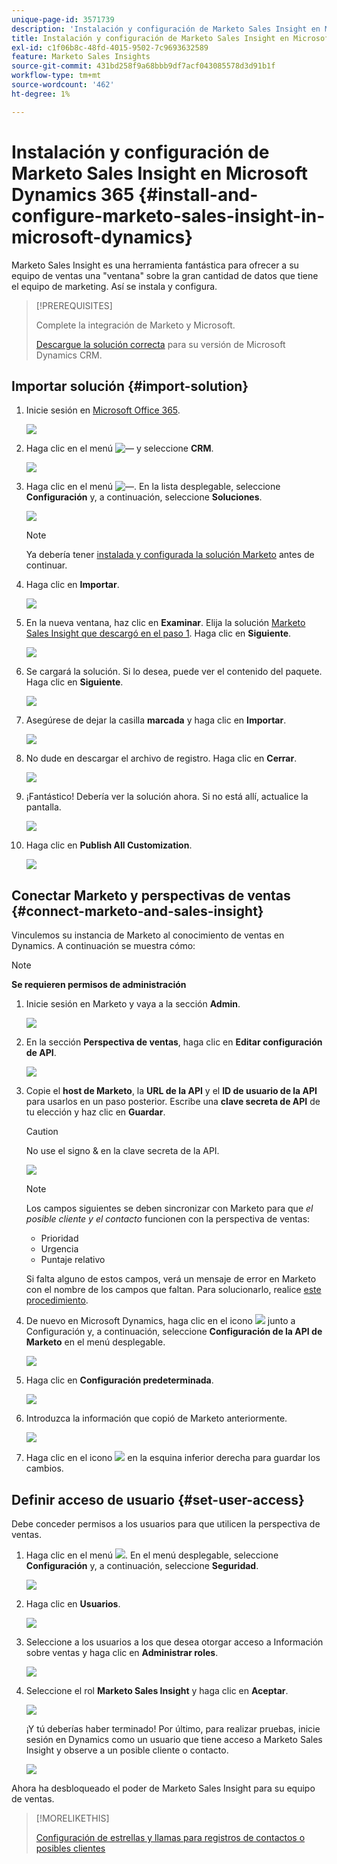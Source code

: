 ```yaml
---
unique-page-id: 3571739
description: 'Instalación y configuración de Marketo Sales Insight en Microsoft Dynamics 365: documentos de Marketo: documentación del producto'
title: Instalación y configuración de Marketo Sales Insight en Microsoft Dynamics 365
exl-id: c1f06b8c-48fd-4015-9502-7c9693632589
feature: Marketo Sales Insights
source-git-commit: 431bd258f9a68bbb9df7acf043085578d3d91b1f
workflow-type: tm+mt
source-wordcount: '462'
ht-degree: 1%

---
```


# Instalación y configuración de Marketo Sales Insight en Microsoft Dynamics 365 {#install-and-configure-marketo-sales-insight-in-microsoft-dynamics}

Marketo Sales Insight es una herramienta fantástica para ofrecer a su equipo de ventas una &quot;ventana&quot; sobre la gran cantidad de datos que tiene el equipo de marketing. Así se instala y configura.

>[!PREREQUISITES]
>
>Complete la integración de Marketo y Microsoft.
>
>[Descargue la solución correcta](/help/marketo/product-docs/marketo-sales-insight/msi-for-microsoft-dynamics/installing/download-the-marketo-sales-insight-solution-for-microsoft-dynamics.md) para su versión de Microsoft Dynamics CRM.

## Importar solución {#import-solution}

1. Inicie sesión en [Microsoft Office 365](https://login.microsoftonline.com/).

   ![](assets/image2015-3-16-15-58-55.png)

1. Haga clic en el menú ![—](assets/image2015-3-16-16-1-13.png) y seleccione **CRM**.

   ![](assets/image2015-3-16-16-0-10.png)

1. Haga clic en el menú ![—](assets/image2015-5-13-10-5-8.png). En la lista desplegable, seleccione **Configuración** y, a continuación, seleccione **Soluciones**.

   ![](assets/image2015-5-13-10-4-1.png)

   >[!NOTE]
   >
   >Ya debería tener [instalada y configurada la solución Marketo](/help/marketo/product-docs/crm-sync/microsoft-dynamics-sync/sync-setup/microsoft-dynamics-365-with-ropc-connection/step-1-of-4-install.md) antes de continuar.

1. Haga clic en **Importar**.

   ![](assets/image2014-12-12-9-3a5-3a27.png)

1. En la nueva ventana, haz clic en **Examinar**. Elija la solución [Marketo Sales Insight que descargó en el paso 1](#msi). Haga clic en **Siguiente**.

   ![](assets/image2015-5-13-15-3a38-3a49.png)

1. Se cargará la solución. Si lo desea, puede ver el contenido del paquete. Haga clic en **Siguiente**.

   ![](assets/image2014-12-12-9-3a6-3a10.png)

1. Asegúrese de dejar la casilla **marcada** y haga clic en **Importar**.

   ![](assets/image2014-12-12-9-3a6-3a19.png)

1. No dude en descargar el archivo de registro. Haga clic en **Cerrar**.

   ![](assets/image2014-12-12-9-3a6-3a29.png)

1. ¡Fantástico! Debería ver la solución ahora. Si no está allí, actualice la pantalla.

   ![](assets/image2015-5-13-15-3a42-3a29.png)

1. Haga clic en **Publish All Customization**.

   ![](assets/image2015-11-10-11-3a15-3a40.png)

## Conectar Marketo y perspectivas de ventas {#connect-marketo-and-sales-insight}

Vinculemos su instancia de Marketo al conocimiento de ventas en Dynamics. A continuación se muestra cómo:

>[!NOTE]
>
>**Se requieren permisos de administración**

1. Inicie sesión en Marketo y vaya a la sección **Admin**.

   ![](assets/image2014-12-12-9-3a6-3a50.png)

1. En la sección **Perspectiva de ventas**, haga clic en **Editar configuración de API**.

   ![](assets/image2014-12-12-9-3a7-3a0.png)

1. Copie el **host de Marketo**, la **URL de la API** y el **ID de usuario de la API** para usarlos en un paso posterior. Escribe una **clave secreta de API** de tu elección y haz clic en **Guardar**.

   >[!CAUTION]
   >
   >No use el signo &amp; en la clave secreta de la API.

   ![](assets/image2014-12-12-9-3a7-3a9.png)

   >[!NOTE]
   >
   >Los campos siguientes se deben sincronizar con Marketo para que _el posible cliente y el contacto_ funcionen con la perspectiva de ventas:
   >
   > * Prioridad
   > * Urgencia
   > * Puntaje relativo
   >
   >Si falta alguno de estos campos, verá un mensaje de error en Marketo con el nombre de los campos que faltan. Para solucionarlo, realice [este procedimiento](/help/marketo/product-docs/marketo-sales-insight/msi-for-microsoft-dynamics/setting-up-and-using/required-fields-for-syncing-marketo-with-dynamics.md).

1. De nuevo en Microsoft Dynamics, haga clic en el icono ![](assets/image2015-5-13-15-3a49-3a19.png) junto a Configuración y, a continuación, seleccione **Configuración de la API de Marketo** en el menú desplegable.

   ![](assets/image2015-5-13-16-3a4-3a1.png)

1. Haga clic en **Configuración predeterminada**.

   ![](assets/image2015-5-13-16-3a5-3a2.png)

1. Introduzca la información que copió de Marketo anteriormente.

   ![](assets/image2015-5-13-16-3a7-3a6.png)

1. Haga clic en el icono ![](assets/image2015-5-13-16-3a8-3a51.png) en la esquina inferior derecha para guardar los cambios.

## Definir acceso de usuario {#set-user-access}

Debe conceder permisos a los usuarios para que utilicen la perspectiva de ventas.

1. Haga clic en el menú ![](assets/image2015-5-13-10-3a5-3a8.png). En el menú desplegable, seleccione **Configuración** y, a continuación, seleccione **Seguridad**.

   ![](assets/image2015-5-13-16-3a12-3a12.png)

1. Haga clic en **Usuarios**.

   ![](assets/image2015-4-29-14-3a57-3a46.png)

1. Seleccione a los usuarios a los que desea otorgar acceso a Información sobre ventas y haga clic en **Administrar roles**.

   ![](assets/image2015-4-29-14-3a59-3a31.png)

1. Seleccione el rol **Marketo Sales Insight** y haga clic en **Aceptar**.

   ![](assets/image2014-12-12-9-3a9-3a22.png)

   ¡Y tú deberías haber terminado! Por último, para realizar pruebas, inicie sesión en Dynamics como un usuario que tiene acceso a Marketo Sales Insight y observe a un posible cliente o contacto.

   ![](assets/image2015-4-29-15-3a2-3a27.png)

Ahora ha desbloqueado el poder de Marketo Sales Insight para su equipo de ventas.

>[!MORELIKETHIS]
>
>[Configuración de estrellas y llamas para registros de contactos o posibles clientes](/help/marketo/product-docs/marketo-sales-insight/msi-for-microsoft-dynamics/setting-up-and-using/setting-up-stars-and-flames-for-lead-contact-records.md)
